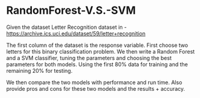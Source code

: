 # RandomForest-V.S.-SVM

Given the dataset Letter Recognition dataset in - https://archive.ics.uci.edu/dataset/59/letter+recognition

The first column of the dataset is the response variable. First choose two letters for this binary classification problem. We then write a Random Forest and a SVM classifier, tuning the parameters and choosing the best parameters for both models. Using the first 80% data for training and the remaining 20% for testing.

We then compare the two models with performance and run time. Also provide pros and cons for these two models and the results + accuracy.
